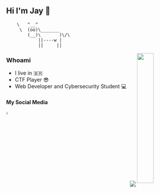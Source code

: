  ## Hi I'm Jay 👋
        \   ^__^
         \  (oo)\_______
            (__)\       )\/\
                ||----w |
                ||     ||
 
 
              
<img align="right" width="30%" src="https://octodex.github.com/images/spocktocat.png">

 
### Whoami                                                                                 
- I live in :brazil:
- CTF Player 😎
- Web Developer and Cybersecurity Student 💻



#### My Social Media
<a href="https://www.linkedin.com/in/jaiana-s/">
<img align="center" alt="linkedin jay"  width="4%" height="4%" src="https://cdn.jsdelivr.net/gh/devicons/devicon/icons/linkedin/linkedin-plain.svg"/>
 </a>
</a>

##
 <img align="right" src="https://github-readme-stats.vercel.app/api?username=JaySant&show_icons=true&theme=nord"/> 








